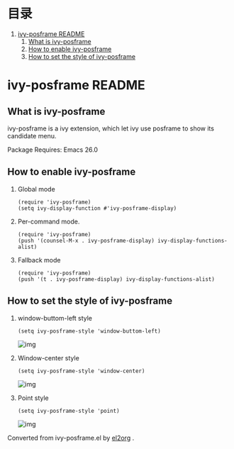 
# &#30446;&#24405;

1.  [ivy-posframe README](#orgeae4edc)
    1.  [What is ivy-posframe](#org16b85a0)
    2.  [How to enable ivy-posframe](#org6f59c0a)
    3.  [How to set the style of ivy-posframe](#orge1fc1e0)


<a id="orgeae4edc"></a>

# ivy-posframe README


<a id="org16b85a0"></a>

## What is ivy-posframe

ivy-posframe is a ivy extension, which let ivy use posframe
to show its candidate menu.

Package Requires: Emacs 26.0


<a id="org6f59c0a"></a>

## How to enable ivy-posframe

1.  Global mode

        (require 'ivy-posframe)
        (setq ivy-display-function #'ivy-posframe-display)
2.  Per-command mode.

        (require 'ivy-posframe)
        (push '(counsel-M-x . ivy-posframe-display) ivy-display-functions-alist)
3.  Fallback mode

        (require 'ivy-posframe)
        (push '(t . ivy-posframe-display) ivy-display-functions-alist)


<a id="orge1fc1e0"></a>

## How to set the style of ivy-posframe

1.  window-buttom-left style

        (setq ivy-posframe-style 'window-buttom-left)

    ![img](./snapshots/ivy-posframe1.gif)
2.  Window-center style

        (setq ivy-posframe-style 'window-center)

    ![img](./snapshots/ivy-posframe2.gif)
3.  Point style

        (setq ivy-posframe-style 'point)

    ![img](./snapshots/ivy-posframe3.gif)



Converted from ivy-posframe.el by [el2org](https://github.com/tumashu/el2org) .
